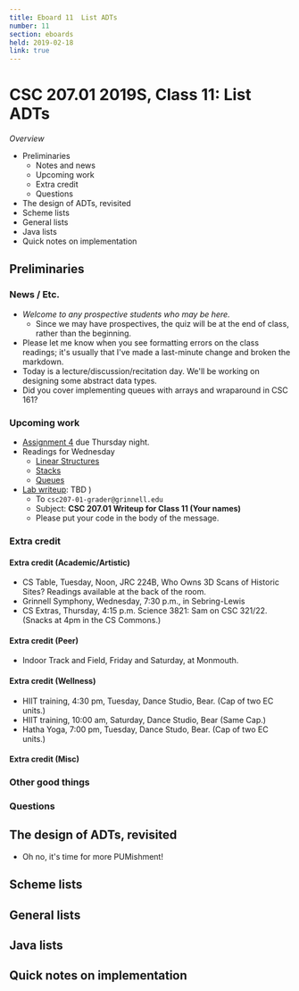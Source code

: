 ```yaml
---
title: Eboard 11  List ADTs
number: 11
section: eboards
held: 2019-02-18
link: true
---
```

CSC 207.01 2019S, Class 11: List ADTs
=====================================

_Overview_

* Preliminaries
    * Notes and news
    * Upcoming work
    * Extra credit
    * Questions
* The design of ADTs, revisited
* Scheme lists
* General lists
* Java lists
* Quick notes on implementation

Preliminaries
-------------

### News / Etc.

* _Welcome to any prospective students who may be here._
    * Since we may have prospectives, the quiz will be at the end of
      class, rather than the beginning.
* Please let me know when you see formatting errors on the class readings;
  it's usually that I've made a last-minute change and broken the
  markdown.
* Today is a lecture/discussion/recitation day.  We'll be working on
  designing some abstract data types.
* Did you cover implementing queues with arrays and wraparound in CSC 161?

### Upcoming work

* [Assignment 4](../assignments/assignment04) due Thursday night.
* Readings for Wednesday
    * [Linear Structures](../readings/linear-structures)
    * [Stacks](../readings/stacks)
    * [Queues](../readings/queues)
* [Lab writeup](../writeups/writeup11): TBD
)
    * To `csc207-01-grader@grinnell.edu`
    * Subject: **CSC 207.01 Writeup for Class 11 (Your names)**
    * Please put your code in the body of the message.

### Extra credit

#### Extra credit (Academic/Artistic)


* CS Table, Tuesday, Noon, JRC 224B,   Who Owns 3D Scans of Historic Sites?
  Readings available at the back of the room.
* Grinnell Symphony, Wednesday, 7:30 p.m., in Sebring-Lewis
* CS Extras, Thursday, 4:15 p.m. Science 3821: Sam on CSC 321/22.
  (Snacks at 4pm in the CS Commons.)

#### Extra credit (Peer)

* Indoor Track and Field, Friday and Saturday, at Monmouth.

#### Extra credit (Wellness)

* HIIT training, 4:30 pm, Tuesday, Dance Studio, Bear.  (Cap of two EC units.)
* HIIT training, 10:00 am, Saturday, Dance Studio, Bear (Same Cap.)
* Hatha Yoga, 7:00 pm, Tuesday, Dance Studo, Bear.  (Cap of two EC units.)

#### Extra credit (Misc)

### Other good things

### Questions

The design of ADTs, revisited
-----------------------------

* Oh no, it's time for more PUMishment!

Scheme lists
------------

General lists
-------------

Java lists
----------

Quick notes on implementation
-----------------------------

